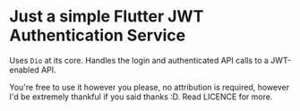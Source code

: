 # Just a simple Flutter JWT Authentication Service

Uses `Dio` at its core. Handles the login and authenticated API calls to a JWT-enabled API.

You're free to use it however you please, no attribution is required, however I'd be extremely thankful if you said thanks :D. Read LICENCE for more.